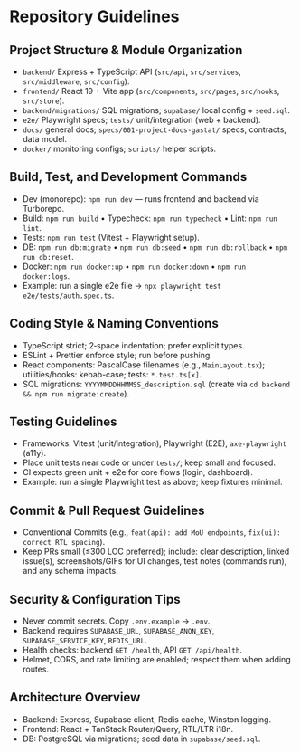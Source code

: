 # Repository Guidelines

## Project Structure & Module Organization
- `backend/` Express + TypeScript API (`src/api`, `src/services`, `src/middleware`, `src/config`).
- `frontend/` React 19 + Vite app (`src/components`, `src/pages`, `src/hooks`, `src/store`).
- `backend/migrations/` SQL migrations; `supabase/` local config + `seed.sql`.
- `e2e/` Playwright specs; `tests/` unit/integration (web + backend).
- `docs/` general docs; `specs/001-project-docs-gastat/` specs, contracts, data model.
- `docker/` monitoring configs; `scripts/` helper scripts.

## Build, Test, and Development Commands
- Dev (monorepo): `npm run dev` — runs frontend and backend via Turborepo.
- Build: `npm run build` • Typecheck: `npm run typecheck` • Lint: `npm run lint`.
- Tests: `npm run test` (Vitest + Playwright setup).
- DB: `npm run db:migrate` • `npm run db:seed` • `npm run db:rollback` • `npm run db:reset`.
- Docker: `npm run docker:up` • `npm run docker:down` • `npm run docker:logs`.
- Example: run a single e2e file → `npx playwright test e2e/tests/auth.spec.ts`.

## Coding Style & Naming Conventions
- TypeScript strict; 2‑space indentation; prefer explicit types.
- ESLint + Prettier enforce style; run before pushing.
- React components: PascalCase filenames (e.g., `MainLayout.tsx`); utilities/hooks: kebab-case; tests: `*.test.ts[x]`.
- SQL migrations: `YYYYMMDDHHMMSS_description.sql` (create via `cd backend && npm run migrate:create`).

## Testing Guidelines
- Frameworks: Vitest (unit/integration), Playwright (E2E), `axe-playwright` (a11y).
- Place unit tests near code or under `tests/`; keep small and focused.
- CI expects green unit + e2e for core flows (login, dashboard).
- Example: run a single Playwright test as above; keep fixtures minimal.

## Commit & Pull Request Guidelines
- Conventional Commits (e.g., `feat(api): add MoU endpoints`, `fix(ui): correct RTL spacing`).
- Keep PRs small (≤300 LOC preferred); include: clear description, linked issue(s), screenshots/GIFs for UI changes, test notes (commands run), and any schema impacts.

## Security & Configuration Tips
- Never commit secrets. Copy `.env.example` → `.env`.
- Backend requires `SUPABASE_URL`, `SUPABASE_ANON_KEY`, `SUPABASE_SERVICE_KEY`, `REDIS_URL`.
- Health checks: backend `GET /health`, API `GET /api/health`.
- Helmet, CORS, and rate limiting are enabled; respect them when adding routes.

## Architecture Overview
- Backend: Express, Supabase client, Redis cache, Winston logging.
- Frontend: React + TanStack Router/Query, RTL/LTR i18n.
- DB: PostgreSQL via migrations; seed data in `supabase/seed.sql`.

